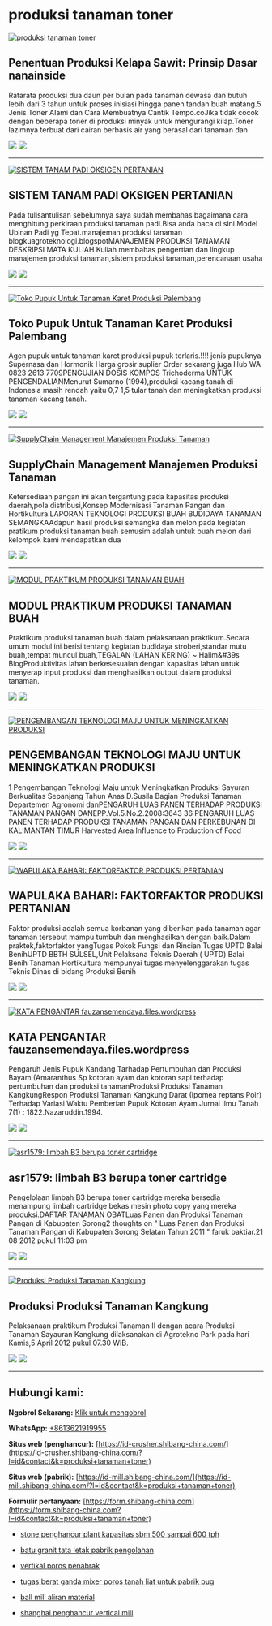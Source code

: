 # produksi tanaman toner

<a href="https://swt.shibang-china.com/?l=id&img&k=produksi+tanaman+toner" target="_blank">![produksi tanaman toner](http://static.shibang-china.com/all-800x300/818.jpg)</a>

## Penentuan Produksi Kelapa Sawit: Prinsip Dasar nanainside
Ratarata produksi dua daun per bulan pada tanaman dewasa dan butuh lebih dari 3 tahun untuk proses inisiasi hingga panen tandan buah matang.5 Jenis Toner Alami dan Cara Membuatnya Cantik Tempo.coJika tidak cocok dengan beberapa toner di produksi minyak untuk mengurangi kilap.Toner lazimnya terbuat dari cairan berbasis air yang berasal dari tanaman dan


<a href="https://whatsapp.shibangsoft.com/WhatsApp.php" target="_blank" title="WhatsApp">![](http://static.shibang-china.com/icon/whatsapp.png)</a> <a href="https://swt.shibang-china.com/?l=id&icon&k=produksi+tanaman+toner" target="_blank">![](http://static.shibang-china.com/icon/chat-id.png)</a>

---

<a href="https://swt.shibang-china.com/?l=id&img&k=produksi+tanaman+toner" target="_blank">![SISTEM TANAM PADI OKSIGEN PERTANIAN](http://static.shibang-china.com/all-800x300/453.jpg)</a>

## SISTEM TANAM PADI OKSIGEN PERTANIAN
Pada tulisantulisan sebelumnya saya sudah membahas bagaimana cara menghitung perkiraan produksi tanaman padi.Bisa anda baca di sini Model Ubinan Padi yg Tepat.manajeman produksi tanaman blogkuagroteknologi.blogspotMANAJEMEN PRODUKSI TANAMAN DESKRIPSI MATA KULIAH Kuliah membahas pengertian dan lingkup manajemen produksi tanaman,sistem produksi tanaman,perencanaan usaha


<a href="https://whatsapp.shibangsoft.com/WhatsApp.php" target="_blank" title="WhatsApp">![](http://static.shibang-china.com/icon/whatsapp.png)</a> <a href="https://swt.shibang-china.com/?l=id&icon&k=produksi+tanaman+toner" target="_blank">![](http://static.shibang-china.com/icon/chat-id.png)</a>

---

<a href="https://swt.shibang-china.com/?l=id&img&k=produksi+tanaman+toner" target="_blank">![Toko Pupuk Untuk Tanaman Karet Produksi Palembang](http://static.shibang-china.com/all-800x300/835.jpg)</a>

## Toko Pupuk Untuk Tanaman Karet Produksi Palembang
Agen pupuk untuk tanaman karet produksi pupuk terlaris.!!!! jenis pupuknya Supernasa dan Hormonik Harga grosir suplier Order sekarang juga Hub WA 0823 2613 7709PENGUJIAN DOSIS KOMPOS Trichoderma UNTUK PENGENDALIANMenurut Sumarno (1994),produksi kacang tanah di Indonesia masih rendah yaitu 0,7 1,5 tular tanah dan meningkatkan produksi tanaman kacang tanah.


<a href="https://whatsapp.shibangsoft.com/WhatsApp.php" target="_blank" title="WhatsApp">![](http://static.shibang-china.com/icon/whatsapp.png)</a> <a href="https://swt.shibang-china.com/?l=id&icon&k=produksi+tanaman+toner" target="_blank">![](http://static.shibang-china.com/icon/chat-id.png)</a>

---

<a href="https://swt.shibang-china.com/?l=id&img&k=produksi+tanaman+toner" target="_blank">![SupplyChain Management Manajemen Produksi Tanaman](http://static.shibang-china.com/all-800x300/1494.jpg)</a>

## SupplyChain Management Manajemen Produksi Tanaman
Ketersediaan pangan ini akan tergantung pada kapasitas produksi daerah,pola distribusi,Konsep Modernisasi Tanaman Pangan dan Hortikultura.LAPORAN TEKNOLOGI PRODUKSI BUAH BUDIDAYA TANAMAN SEMANGKAAdapun hasil produksi semangka dan melon pada kegiatan pratikum produksi tanaman buah semusim adalah untuk buah melon dari kelompok kami mendapatkan dua


<a href="https://whatsapp.shibangsoft.com/WhatsApp.php" target="_blank" title="WhatsApp">![](http://static.shibang-china.com/icon/whatsapp.png)</a> <a href="https://swt.shibang-china.com/?l=id&icon&k=produksi+tanaman+toner" target="_blank">![](http://static.shibang-china.com/icon/chat-id.png)</a>

---

<a href="https://swt.shibang-china.com/?l=id&img&k=produksi+tanaman+toner" target="_blank">![MODUL PRAKTIKUM PRODUKSI TANAMAN BUAH](http://static.shibang-china.com/all-800x300/849.jpg)</a>

## MODUL PRAKTIKUM PRODUKSI TANAMAN BUAH
Praktikum produksi tanaman buah dalam pelaksanaan praktikum.Secara umum modul ini berisi tentang kegiatan budidaya stroberi,standar mutu buah,tempat muncul buah,TEGALAN (LAHAN KERING) ~ Halim&#39s BlogProduktivitas lahan berkesesuaian dengan kapasitas lahan untuk menyerap input produksi dan menghasilkan output dalam produksi tanaman.


<a href="https://whatsapp.shibangsoft.com/WhatsApp.php" target="_blank" title="WhatsApp">![](http://static.shibang-china.com/icon/whatsapp.png)</a> <a href="https://swt.shibang-china.com/?l=id&icon&k=produksi+tanaman+toner" target="_blank">![](http://static.shibang-china.com/icon/chat-id.png)</a>

---

<a href="https://swt.shibang-china.com/?l=id&img&k=produksi+tanaman+toner" target="_blank">![PENGEMBANGAN TEKNOLOGI MAJU UNTUK MENINGKATKAN PRODUKSI](http://static.shibang-china.com/all-800x300/768.jpg)</a>

## PENGEMBANGAN TEKNOLOGI MAJU UNTUK MENINGKATKAN PRODUKSI
1 Pengembangan Teknologi Maju untuk Meningkatkan Produksi Sayuran Berkualitas Sepanjang Tahun Anas D.Susila Bagian Produksi Tanaman Departemen Agronomi danPENGARUH LUAS PANEN TERHADAP PRODUKSI TANAMAN PANGAN DANEPP.Vol.5.No.2.2008:3643 36 PENGARUH LUAS PANEN TERHADAP PRODUKSI TANAMAN PANGAN DAN PERKEBUNAN DI KALIMANTAN TIMUR Harvested Area Influence to Production of Food


<a href="https://whatsapp.shibangsoft.com/WhatsApp.php" target="_blank" title="WhatsApp">![](http://static.shibang-china.com/icon/whatsapp.png)</a> <a href="https://swt.shibang-china.com/?l=id&icon&k=produksi+tanaman+toner" target="_blank">![](http://static.shibang-china.com/icon/chat-id.png)</a>

---

<a href="https://swt.shibang-china.com/?l=id&img&k=produksi+tanaman+toner" target="_blank">![WAPULAKA BAHARI: FAKTORFAKTOR PRODUKSI PERTANIAN](http://static.shibang-china.com/all-800x300/644.jpg)</a>

## WAPULAKA BAHARI: FAKTORFAKTOR PRODUKSI PERTANIAN
Faktor produksi adalah semua korbanan yang diberikan pada tanaman agar tanaman tersebut mampu tumbuh dan menghasilkan dengan baik.Dalam praktek,faktorfaktor yangTugas Pokok Fungsi dan Rincian Tugas UPTD Balai BenihUPTD BBTH SULSEL,Unit Pelaksana Teknis Daerah ( UPTD) Balai Benih Tanaman Hortikultura mempunyai tugas menyelenggarakan tugas Teknis Dinas di bidang Produksi Benih


<a href="https://whatsapp.shibangsoft.com/WhatsApp.php" target="_blank" title="WhatsApp">![](http://static.shibang-china.com/icon/whatsapp.png)</a> <a href="https://swt.shibang-china.com/?l=id&icon&k=produksi+tanaman+toner" target="_blank">![](http://static.shibang-china.com/icon/chat-id.png)</a>

---

<a href="https://swt.shibang-china.com/?l=id&img&k=produksi+tanaman+toner" target="_blank">![KATA PENGANTAR fauzansemendaya.files.wordpress](http://static.shibang-china.com/all-800x300/556.jpg)</a>

## KATA PENGANTAR fauzansemendaya.files.wordpress
Pengaruh Jenis Pupuk Kandang Tarhadap Pertumbuhan dan Produksi Bayam (Amaranthus Sp kotoran ayam dan kotoran sapi terhadap pertumbuhan dan produksi tanamanProduksi Produksi Tanaman KangkungRespon Produksi Tanaman Kangkung Darat (Ipomea reptans Poir) Terhadap Variasi Waktu Pemberian Pupuk Kotoran Ayam.Jurnal Ilmu Tanah 7(1) : 1822.Nazaruddin.1994.


<a href="https://whatsapp.shibangsoft.com/WhatsApp.php" target="_blank" title="WhatsApp">![](http://static.shibang-china.com/icon/whatsapp.png)</a> <a href="https://swt.shibang-china.com/?l=id&icon&k=produksi+tanaman+toner" target="_blank">![](http://static.shibang-china.com/icon/chat-id.png)</a>

---

<a href="https://swt.shibang-china.com/?l=id&img&k=produksi+tanaman+toner" target="_blank">![asr1579: limbah B3 berupa toner cartridge](http://static.shibang-china.com/all-800x300/857.jpg)</a>

## asr1579: limbah B3 berupa toner cartridge
Pengelolaan limbah B3 berupa toner cartridge mereka bersedia menampung limbah cartridge bekas mesin photo copy yang mereka produksi.DAFTAR TANAMAN OBATLuas Panen dan Produksi Tanaman Pangan di Kabupaten Sorong2 thoughts on " Luas Panen dan Produksi Tanaman Pangan di Kabupaten Sorong Selatan Tahun 2011 " faruk baktiar.21 08 2012 pukul 11:03 pm


<a href="https://whatsapp.shibangsoft.com/WhatsApp.php" target="_blank" title="WhatsApp">![](http://static.shibang-china.com/icon/whatsapp.png)</a> <a href="https://swt.shibang-china.com/?l=id&icon&k=produksi+tanaman+toner" target="_blank">![](http://static.shibang-china.com/icon/chat-id.png)</a>

---

<a href="https://swt.shibang-china.com/?l=id&img&k=produksi+tanaman+toner" target="_blank">![Produksi Produksi Tanaman Kangkung](http://static.shibang-china.com/all-800x300/1266.jpg)</a>

## Produksi Produksi Tanaman Kangkung
Pelaksanaan praktikum Produksi Tanaman II dengan acara Produksi Tanaman Sayauran Kangkung dilaksanakan di Agrotekno Park pada hari Kamis,5 April 2012 pukul 07.30 WIB.

<a href="https://whatsapp.shibangsoft.com/WhatsApp.php" target="_blank" title="WhatsApp">![](http://static.shibang-china.com/icon/whatsapp.png)</a> <a href="https://swt.shibang-china.com/?l=id&icon&k=produksi+tanaman+toner" target="_blank">![](http://static.shibang-china.com/icon/chat-id.png)</a>

---
## Hubungi kami:

**Ngobrol Sekarang:** [Klik untuk mengobrol](https://swt.shibang-china.com?l=id&contact&k=produksi+tanaman+toner)

**WhatsApp:**  [+8613621919955](https://whatsapp.shibangsoft.com/WhatsApp.php)

**Situs web (penghancur):** [https://id-crusher.shibang-china.com/](https://id-crusher.shibang-china.com/?l=id&contact&k=produksi+tanaman+toner)

**Situs web (pabrik):** [https://id-mill.shibang-china.com/](https://id-mill.shibang-china.com/?l=id&contact&k=produksi+tanaman+toner)

**Formulir pertanyaan:** [https://form.shibang-china.com](https://form.shibang-china.com?l=id&contact&k=produksi+tanaman+toner)

* [stone penghancur plant kapasitas sbm 500 sampai 600 tph](../32/stone%20penghancur%20plant%20kapasitas%20sbm%20500%20sampai%20600%20tph.md)

* [batu granit tata letak pabrik pengolahan](../31/batu%20granit%20tata%20letak%20pabrik%20pengolahan.md)

* [vertikal poros penabrak](../40/vertikal%20poros%20penabrak.md)

* [tugas berat ganda mixer poros tanah liat untuk pabrik pug](../39/tugas%20berat%20ganda%20mixer%20poros%20tanah%20liat%20untuk%20pabrik%20pug.md)

* [ball mill aliran material](../39/ball%20mill%20aliran%20material.md)

* [shanghai penghancur vertical mill](../38/shanghai%20penghancur%20vertical%20mill.md)
